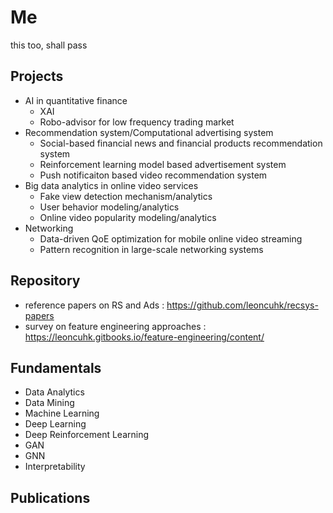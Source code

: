 # Me
this too, shall pass



## Projects

* AI in quantitative finance
  * XAI
  * Robo-advisor for low frequency trading market
* Recommendation system/Computational advertising system
  * Social-based financial news and financial products recommendation system
  * Reinforcement learning model based advertisement system
  * Push notificaiton based video recommendation system
* Big data analytics in online video services
  * Fake view detection mechanism/analytics
  * User behavior modeling/analytics
  * Online video popularity modeling/analytics
* Networking
  * Data-driven QoE optimization for mobile online video streaming
  * Pattern recognition in large-scale networking systems



## Repository

* reference papers on RS and Ads : https://github.com/leoncuhk/recsys-papers
* survey on feature engineering approaches : https://leoncuhk.gitbooks.io/feature-engineering/content/




## Fundamentals

* Data Analytics
* Data Mining
* Machine Learning
* Deep Learning
* Deep Reinforcement Learning
* GAN
* GNN
* Interpretability



## Publications


